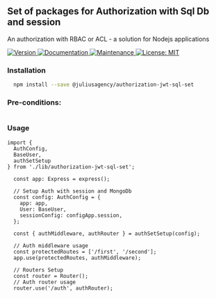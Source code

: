 ## Set of packages for Authorization with Sql Db and session

An authorization with RBAC or ACL  - a solution for Nodejs applications

<p>
  <a href="https://www.npmjs.com/package/@juliusagency/authorization-jwt-sql-set" target="_blank">
    <img alt="Version" src="https://img.shields.io/npm/v/@juliusagency/authorization-jwt-sql-set.svg">
  </a>
  <a href="https://github.com/JuliusAgency/authorization-jwt-sql-set#readme" target="_blank">
    <img alt="Documentation" src="https://img.shields.io/badge/documentation-yes-brightgreen.svg" />
  </a>
  <a href="https://github.com/JuliusAgency/authorization-jwt-sql-set/graphs/commit-activity" target="_blank">
    <img alt="Maintenance" src="https://img.shields.io/badge/Maintained%3F-yes-green.svg" />
  </a>
  <a href="https://github.com/JuliusAgency/authorization-jwt-sql-set/blob/master/LICENSE" target="_blank">
    <img alt="License: MIT" src="https://img.shields.io/badge/License-MIT-yellow.svg" />
  </a>
</p>

### Installation
```bash
  npm install --save @juliusagency/authorization-jwt-sql-set
```

### Pre-conditions:
```
```

### Usage  
```
import {
  AuthConfig,
  BaseUser,
  authSetSetup
} from './lib/authorization-jwt-sql-set';

  const app: Express = express();

  // Setup Auth with session and MongoDb
  const config: AuthConfig = {
    app: app,
    User: BaseUser,
    sessionConfig: configApp.session,
  };

  const { authMiddleware, authRouter } = authSetSetup(config);

  // Auth middleware usage
  const protectedRoutes = ['/first', '/second'];
  app.use(protectedRoutes, authMiddleware);

  // Routers Setup
  const router = Router();
  // Auth router usage
  router.use('/auth', authRouter);

```
